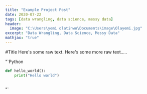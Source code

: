 ```yaml
---
title: "Example Project Post"
date: 2020-07-22
tags: [data wrangling, data science, messy data]
header:
  image: "C:\Users\yemi olatinwo\Documents\image\Olayemi.jpg"
excerpt: "Data Wrangling, Data Science, Messy Data"
mathjax: "true"
---
```


#Title
Here's some raw text.
Here's some more raw text.....

"`Python

```python
def hello_world():
    print("Hello world")
```


```python

```

"`
